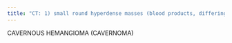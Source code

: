 ```yaml
---
title: "CT: 1) small round hyperdense masses (blood products, differing ages) 2) Ca+ 3) usually no edema MR: 1) &quot;popcorn&quot; BrightT1/T2 (methemoglobin) w/ Dark T2/GRE ring (hemosiderin) 2) possible mild enhancement Angio: often occult Info: sinusoidal endothelial lined space w/o interspersed parenchyma, can be spinal (*) Ass: DEVELOPMENTAL VENOUS ANOMALY: multiple small radiating medullary veins &quot;medusa head&quot; draining into sagital sinus"
---
```

CAVERNOUS
HEMANGIOMA 
(CAVERNOMA)

